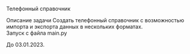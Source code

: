 Телефонный справочник

Описание задачи
Создать телефонный справочник с возможностью импорта и экспорта данных в нескольких форматах.  
Запуск с файла main.py

До 03.01.2023.